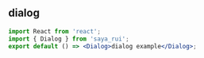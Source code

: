 ## dialog

```jsx
import React from 'react';
import { Dialog } from 'saya_rui';
export default () => <Dialog>dialog example</Dialog>;
```